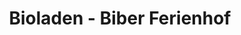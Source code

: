 ---
title: "Bioladen - Biber Ferienhof"
url: /mirow/bioladen-biber-ferienhof/
shop: Lebensmittel
---